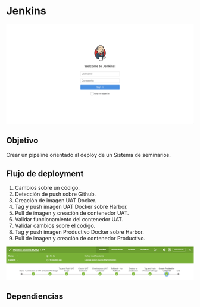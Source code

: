 # Jenkins

![](/images/principal_login.png)

## Objetivo
Crear un pipeline orientado al deploy de un Sistema de seminarios.

## Flujo de deployment
1. Cambios sobre un código.
2. Detección de push sobre Github.
3. Creación de imagen UAT Docker.
4. Tag y push imagen UAT Docker sobre Harbor.
5. Pull de imagen y creación de contenedor UAT.
6. Validar funcionamiento del contenedor UAT.
7. Validar cambios sobre el código.
8. Tag y push imagen Productivo Docker sobre Harbor.
9. Pull de imagen y creación de contenedor Productivo.

![](/images/pipeline.png)

## Dependiencias

